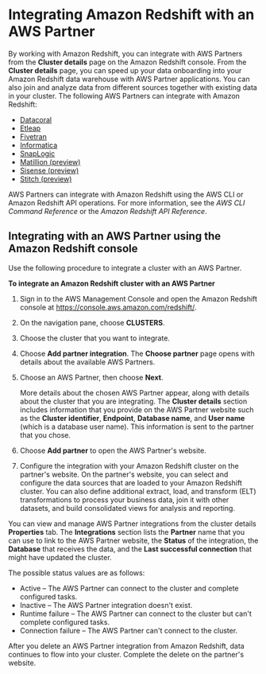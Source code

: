 # Integrating Amazon Redshift with an AWS Partner<a name="partner-integration"></a>

By working with Amazon Redshift, you can integrate with AWS Partners from the **Cluster details** page on the Amazon Redshift console\. From the **Cluster details** page, you can speed up your data onboarding into your Amazon Redshift data warehouse with AWS Partner applications\. You can also join and analyze data from different sources together with existing data in your cluster\. The following AWS Partners can integrate with Amazon Redshift: 
+ [Datacoral](https://www.datacoral.com/aws-partnership/)
+ [Etleap](https://etleap.com/partners/aws-amazon-web-services/)
+ [Fivetran](https://fivetran.com/partners/aws)
+ [Informatica](https://www.informatica.com/solutions/explore-ecosystems/aws.html)
+ [SnapLogic](https://www.snaplogic.com/partners/amazon-web-services)
+ [Matillion \(preview\)](https://www.matillion.com/technology/cloud-data-warehouse/amazon-redshift/)
+ [Sisense \(preview\)](https://www.sisense.com/)
+ [Stitch \(preview\)](https://www.stitchdata.com/data-warehouses/amazon-redshift/)

AWS Partners can integrate with Amazon Redshift using the AWS CLI or Amazon Redshift API operations\. For more information, see the *AWS CLI Command Reference* or the *Amazon Redshift API Reference*\. 

## Integrating with an AWS Partner using the Amazon Redshift console<a name="partner-integration-console"></a>

Use the following procedure to integrate a cluster with an AWS Partner\. 

**To integrate an Amazon Redshift cluster with an AWS Partner**

1. Sign in to the AWS Management Console and open the Amazon Redshift console at [https://console\.aws\.amazon\.com/redshift/](https://console.aws.amazon.com/redshift/)\.

1. On the navigation pane, choose **CLUSTERS**\. 

1. Choose the cluster that you want to integrate\. 

1. Choose **Add partner integration**\. The **Choose partner** page opens with details about the available AWS Partners\. 

1. Choose an AWS Partner, then choose **Next**\. 

   More details about the chosen AWS Partner appear, along with details about the cluster that you are integrating\. The **Cluster details** section includes information that you provide on the AWS Partner website such as the **Cluster identifier**, **Endpoint**, **Database name**, and **User name** \(which is a database user name\)\. This information is sent to the partner that you chose\. 

1. Choose **Add partner** to open the AWS Partner's website\.

1. Configure the integration with your Amazon Redshift cluster on the partner's website\. On the partner's website, you can select and configure the data sources that are loaded to your Amazon Redshift cluster\. You can also define additional extract, load, and transform \(ELT\) transformations to process your business data, join it with other datasets, and build consolidated views for analysis and reporting\.  

You can view and manage AWS Partner integrations from the cluster details **Properties** tab\. The **Integrations** section lists the **Partner** name that you can use to link to the AWS Partner website, the **Status** of the integration, the **Database** that receives the data, and the **Last successful connection** that might have updated the cluster\. 

The possible status values are as follows: 
+ Active – The AWS Partner can connect to the cluster and complete configured tasks\.
+ Inactive – The AWS Partner integration doesn't exist\.
+ Runtime failure – The AWS Partner can connect to the cluster but can't complete configured tasks\.
+ Connection failure – The AWS Partner can't connect to the cluster\. 

After you delete an AWS Partner integration from Amazon Redshift, data continues to flow into your cluster\. Complete the delete on the partner's website\.